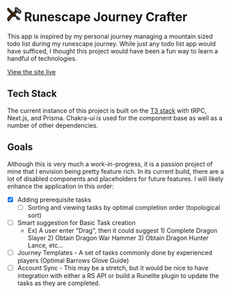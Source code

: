 # ![](/public/img/Crafting_icon.png) Runescape Journey Crafter

This app is inspired by my personal journey managing a mountain sized todo list during my runescape journey. While just any todo list app would have sufficed, I thought this project would have been a fun way to learn a handful of technologies.

[View the site live](https://rs-journey-crafter.vercel.app)

## Tech Stack

The current instance of this project is built on the [T3 stack](https://init.tips) with tRPC, Next.js, and Prisma. Chakra-ui is used for the component base as well as a number of other dependencies.

## Goals

Although this is very much a work-in-progress, it is a passion project of mine that I envision being pretty feature rich. In its current build, there are a lot of disabled components and placeholders for future features. I will likely enhance the application in this order:

-   [X] Adding prerequisite tasks
    -   [ ] Sorting and viewing tasks by optimal completion order (topological sort)
-   [ ] Smart suggestion for Basic Task creation
    -   Ex) A user enter "Drag", then it could suggest 1) Complete Dragon Slayer 2) Obtain Dragon War Hammer 3) Obtain Dragon Hunter Lance, etc...
-   [ ] Journey Templates - A set of tasks commonly done by experienced players (Optimal Barrows Glove Guide)
-   [ ] Account Sync - This may be a stretch, but it would be nice to have integration with either a RS API or build a Runelite plugin to update the tasks as they are completed.
